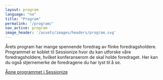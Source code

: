 ```yaml
---
layout: program
language: "no"
title: "Program"
permalink: '/program/'
nav_active: program
image_header: '/assets/images/headers/program.svg'
---
```


Årets program har mange spennende foredrag av flinke foredragsholdere. Programmet er koblet til Sessionize hvor du kan utforske våre foredragsholdere, hvilket konferanserom de skal holde foredraget. Her kan du også stjernemerke de foredragene du har lyst til å se.

<a href="https://tdc2025.sessionize.com/schedule" class="link-with-background mt-4 d-inline-block">Åpne programmet i Sessionize</a>
